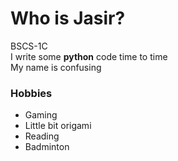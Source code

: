 # Who is Jasir?

BSCS-1C \
I write some **python** code time to time \
My name is confusing 

### Hobbies
* Gaming
* Little bit origami
* Reading
* Badminton
